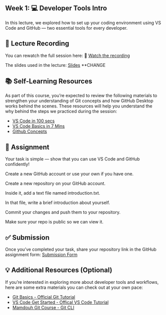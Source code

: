 

## Week 1: 💻 Developer Tools Intro
In this lecture, we explored how to set up your coding environment using VS Code and GitHub — two essential tools for every developer.

## 🎥 Lecture Recording

You can rewatch the full session here:
🔗 [Watch the recording](https://youtu.be/17PSSgbuFbs?si=24-lYgN6TrdUZq65)

The slides used in the lecture:
[Slides](https://github.com/Turk8i/Programming-Club-Dev-Tools-Intro/blob/main/Dev%20Tools%20Intro.pdf) **CHANGE


## 📚 Self-Learning Resources

As part of this course, you’re expected to review the following materials to strengthen your understanding of Git concepts and how GitHub Desktop works behind the scenes.
These resources will help you understand the why behind the steps we practiced during the session:

- [VS Code in 100 secs](https://www.youtube.com/watch?v=KMxo3T_MTvY&pp=ygUPdnNjb2RlIHR1dG9yaWFs)
- [VS Code Basics in 7 Mins](https://youtu.be/B-s71n0dHUk)
- [Github Concepts](https://youtu.be/yPCGMzkpzLA)

## 🧠 Assignment

Your task is simple — show that you can use VS Code and GitHub confidently!

Create a new GitHub account or use your own if you have one.

Create a new repository on your GitHub account.

Inside it, add a text file named introduction.txt.

In that file, write a brief introduction about yourself.

Commit your changes and push them to your repository.

Make sure your repo is public so we can view it.


## ✅ Submission

Once you’ve completed your task, share your repository link in the GitHub assignment form:
[Submission Form](https://forms.office.com/r/WnTDBveeGt)



## 💡 Additional Resources (Optional)

If you’re interested in exploring more about developer tools and workflows, here are some extra materials you can check out at your own pace:
- [Git Basics - Official Git Tutorial](https://git-scm.com/docs/gittutorial)
- [VS Code Get Started - Offical VS Code Tutorial](https://code.visualstudio.com/docs/getstarted/getting-started)
- [Mamdouh Git Course - Git CLI](https://www.youtube.com/watch?v=qCp9QpVeJPE)
